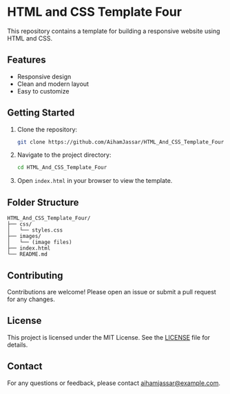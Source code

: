 # HTML and CSS Template Four

This repository contains a template for building a responsive website using HTML and CSS.

## Features

- Responsive design
- Clean and modern layout
- Easy to customize

## Getting Started

1. Clone the repository:
    ```sh
    git clone https://github.com/AihamJassar/HTML_And_CSS_Template_Four.git
    ```
2. Navigate to the project directory:
    ```sh
    cd HTML_And_CSS_Template_Four
    ```
3. Open `index.html` in your browser to view the template.

## Folder Structure

```
HTML_And_CSS_Template_Four/
├── css/
│   └── styles.css
├── images/
│   └── (image files)
├── index.html
└── README.md
```

## Contributing

Contributions are welcome! Please open an issue or submit a pull request for any changes.

## License

This project is licensed under the MIT License. See the [LICENSE](LICENSE) file for details.

## Contact

For any questions or feedback, please contact [aihamjassar@example.com](mailto:aihamjassar@example.com).
